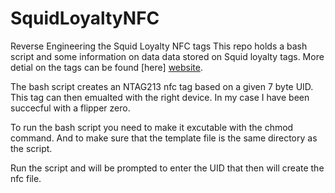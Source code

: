# SquidLoyaltyNFC
Reverse Engineering the Squid Loyalty NFC tags
This repo holds a bash script and some information on data data stored on Squid loyalty tags.
More detial on the tags can be found [here] [website].

The bash script creates an NTAG213 nfc tag based on a given 7 byte UID.
This tag can then emualted with the right device. In my case I have been succecful with a flipper zero.

To run the bash script you need to make it excutable with the chmod command. And to make sure that the template file is the same directory as the script.

Run the script and will be prompted to enter the UID that then will create the nfc file.







[website]:https://danielburov.com/Squid-nfc/
